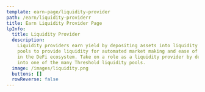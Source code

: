 ```yaml
---
template: earn-page/liquidity-provider
path: /earn/liquidity-providerr
title: Earn Liquidity Provider Page
lpInfo:
  title: Liquidity Provider
  description:
    Liquidity providers earn yield by depositing assets into liquidity
    pools to provide liquidity for automated market making and ease of trading
    in the DeFi ecosystem. Take on a role as a liquidity provider by depositing
    into one of the many Threshold liquidity pools.
  image: /images/liquidity.png
  buttons: []
  rowReverse: false
---
```

